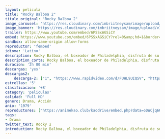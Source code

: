 ```yaml
---
layout: pelicula
title: "Rocky Balboa 2"
titulo_original: "Rocky Balboa 2"
image_carousel: 'https://res.cloudinary.com/imbriitneysam/image/upload/v1543289160/rocky2-poser-min.jpg'
image_banner: 'https://res.cloudinary.com/imbriitneysam/image/upload/v1543289160/rocky2-min.jpg'
trailer: https://www.youtube.com/embed/6PSSxAGSiCY
embed: https://www.youtube.com/embed/6PSSxAGSiCY?rel=0&amp;hd=1&border=0&wmode=opaque&enablejsapi=1&modestbranding=1&controls=1&showinfo=1
sandbox: allow-same-origin allow-forms
reproductor: 'fembed'
idioma: 'Latino'
description: Rocky Balboa, el boxeador de Philadelphia, disfruta de su efímera fama después de estar a punto de derrotar al campeón mundial de los pesos pesados Apollo Creed. Las ofertas publicitarias para el anuncio de productos no van de la mejor manera debido a la limitada educación y falta de sofisticación del púgil. Por ello, y debido a la falta de dinero y al embarazo de su mujer Adrian, acepta la demanda de revancha del casi derrotado Creed.
description_corta: Rocky Balboa, el boxeador de Philadelphia, disfruta de su efímera fama después de estar a punto de derrotar al campeón mundial de los pesos pesados Apollo Creed. Las ofertas publicitarias para el anuncio de productos no van de la ...
duracion: '2h 00 min'
descargas: 'yes'
descargas2:
    descarga-2: ["1", "https://www.rapidvideo.com/d/FUHL9UIQSV", "https://www.google.com/s2/favicons?domain=www.rapidvideo.com","RapidVideo","https://res.cloudinary.com/imbriitneysam/image/upload/v1541473684/mexico.png", "Latino", "Full HD"]
estrellas: '5'
clasificacion: '+8'
category: 'peliculas'
calidad: 'Full HD'
genero: Drama, Acción
anio: '1979'
reproductores: ["https://animekao.club/kaodrive/embed.php?data=oDWCjq6Ov55q+xocydM6AbCP1yNRUMvaKCvZjtow7Ejwi5I/9vRzL/fZ5mTRGEWjDlLlGTL2mSAyVbKPnD1Exm8AUMJ67mkdlYpcRhabNjCAEhRmvfje1+tivKGnzWE8QIiiiD80g4e84BslDipEY3i0qAL2Wfyv/aervhJtjXK94DyD9WfhYgQ3LLHyk7kpXTa00772TtTgtmLX0jQxaeJJbUsF/37NyXeMjP9J329qyKM1xwJBr+k77MvHHPynRJrg8JAzXmLDNVuuIGcZ4PpWoKHGNRrVB+x+kTPNklmR6XxGIQRwXCdDkrYlhHQI7RLFCP8lMZZ39UQ8+ZD5nABNNNudHfOHudgLwOiXUZBTtF9VWt9Wcc61+rIPdoxi"]
tags:
- Drama
twitter_text: Rocky 2
introduction: Rocky Balboa, el boxeador de Philadelphia, disfruta de su efímera fama después de estar a punto de derrotar al campeón mundial de los pesos pesados Apollo Creed. Las ofertas publicitarias para el anuncio de productos no van de la ..
---
```



 







